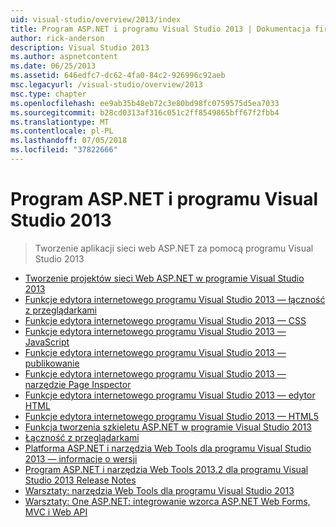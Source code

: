 ```yaml
---
uid: visual-studio/overview/2013/index
title: Program ASP.NET i programu Visual Studio 2013 | Dokumentacja firmy Microsoft
author: rick-anderson
description: Visual Studio 2013
ms.author: aspnetcontent
ms.date: 06/25/2013
ms.assetid: 646edfc7-dc62-4fa0-84c2-926996c92aeb
msc.legacyurl: /visual-studio/overview/2013
msc.type: chapter
ms.openlocfilehash: ee9ab35b48eb72c3e80bd98fc0759575d5ea7033
ms.sourcegitcommit: b28cd0313af316c051c2ff8549865bff67f2fbb4
ms.translationtype: MT
ms.contentlocale: pl-PL
ms.lasthandoff: 07/05/2018
ms.locfileid: "37822666"
---
```

<a name="aspnet-and-visual-studio-2013"></a>Program ASP.NET i programu Visual Studio 2013
====================
> Tworzenie aplikacji sieci web ASP.NET za pomocą programu Visual Studio 2013


- [Tworzenie projektów sieci Web ASP.NET w programie Visual Studio 2013](creating-web-projects-in-visual-studio.md)
- [Funkcje edytora internetowego programu Visual Studio 2013 — łączność z przeglądarkami](visual-studio-2013-web-editor-features-browser-link.md)
- [Funkcje edytora internetowego programu Visual Studio 2013 — CSS](visual-studio-2013-web-editor-features-css.md)
- [Funkcje edytora internetowego programu Visual Studio 2013 — JavaScript](visual-studio-2013-web-editor-features-javascript.md)
- [Funkcje edytora internetowego programu Visual Studio 2013 — publikowanie](visual-studio-2013-web-editor-features-publishing.md)
- [Funkcje edytora internetowego programu Visual Studio 2013 — narzędzie Page Inspector](visual-studio-2013-web-editor-features-page-inspector.md)
- [Funkcje edytora internetowego programu Visual Studio 2013 — edytor HTML](visual-studio-2013-web-editor-features-html-editor.md)
- [Funkcje edytora internetowego programu Visual Studio 2013 — HTML5](visual-studio-2013-web-editor-features-html5.md)
- [Funkcja tworzenia szkieletu ASP.NET w programie Visual Studio 2013](aspnet-scaffolding-overview.md)
- [Łączność z przeglądarkami](using-browser-link.md)
- [Platforma ASP.NET i narzędzia Web Tools dla programu Visual Studio 2013 — informacje o wersji](release-notes.md)
- [Program ASP.NET i narzędzia Web Tools 2013.2 dla programu Visual Studio 2013 Release Notes](aspnet-and-web-tools-20132-preview-for-visual-studio-2013-release-notes.md)
- [Warsztaty: narzędzia Web Tools dla programu Visual Studio 2013](visual-studio-2013-web-tools.md)
- [Warsztaty: One ASP.NET: integrowanie wzorca ASP.NET Web Forms, MVC i Web API](one-aspnet-integrating-aspnet-web-forms-mvc-and-web-api.md)
